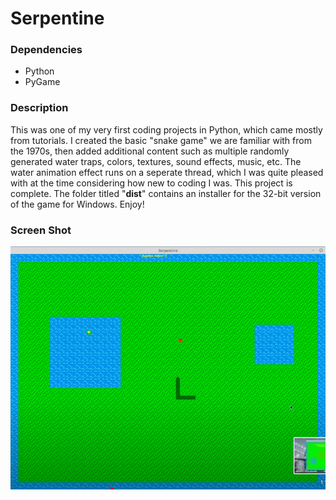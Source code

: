 <h1>Serpentine</h1>
<h3>Dependencies</h3>
<ul><li>Python</li>
<li>PyGame</li></ul>
<h3>Description</h3>
<p> This was one of my very first coding projects in Python, which came mostly from tutorials. I 
created the basic "snake game" we are familiar with from the 1970s, then added additional content such as
multiple randomly generated water traps, colors, textures, sound effects, music, etc. The water
animation effect runs on a seperate thread, which I was quite pleased with at the time considering
  how new to coding I was. This project is complete. The folder titled "<b>dist</b>" contains an 
installer for the 32-bit version of the game for Windows. Enjoy! </p>
<h3>Screen Shot</h3>
<img src="screenshot.png">
